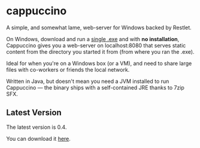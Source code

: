 # cappuccino

A simple, and somewhat lame, web-server for Windows backed by Restlet.

On Windows, download and run a <a href="http://markkolich.github.com/downloads/cappuccino/0.4/cappuccino-0.4.exe">single .exe</a> and with **no installation**, Cappuccino gives you a web-server on localhost:8080 that serves static content from the directory you started it from (from where you ran the .exe).

Ideal for when you're on a Windows box (or a VM), and need to share large files with co-workers or friends the local network.

Written in Java, but doesn't mean you need a JVM installed to run Cappuccino &mdash; the binary ships with a self-contained JRE thanks to 7zip SFX.

## Latest Version

The latest version is 0.4.

You can download it <a href="http://markkolich.github.com/downloads/cappuccino/0.4/cappuccino-0.4.exe">here</a>.
